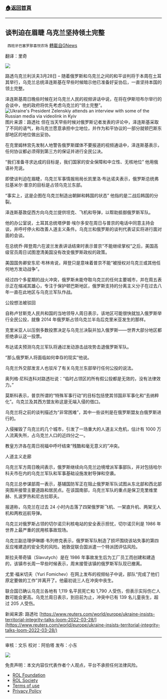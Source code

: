 ###  [:house:返回首頁](https://github.com/ourhimalayas/txt)
---


## 谈判迫在眉睫 乌克兰坚持领土完整
` 西班牙巴塞罗那喜悦农场` [轉載自GNews](https://gnews.org/zh-hans/2251537/)

翻译：里奇

![](https://assets.gnews.org/wp-content/uploads/2022/03/xin_png.001-2-23-edited.jpg)

路透乌克兰利沃夫3月28日 – 随着俄罗斯和乌克兰之间的和平谈判将于本周在土耳其举行，乌克兰总统泽连斯基在早些时候暗示他已准备好妥协后，一直坚持本国的领土完整。

泽连斯基周日晚些时候在对乌克兰人民的视频讲话中说，在将在伊斯坦布尔举行的会谈中，他的政府将优先考虑乌克兰的“领土完整”。
![Ukraine's President Zelenskiy attends an interview with some of the Russian media via videolink in Kyiv](https://cloudfront-us-east-2.images.arcpublishing.com/reuters/HHYHR3APURJRDGTZQEIWNKRZLQ.jpg)图片来源：路透社
但在当天早些时候对俄罗斯记者发表的评论中，泽连斯基采取了不同的语气，称乌克兰愿意承担中立地位，并作为和平协议的一部分就顿巴斯东部地区的地位做出妥协。

在克里姆林宫先发制人地警告俄罗斯媒体不要报道的视频通话中，泽连斯基表示，任何协议都必须得到第三方的保证并进行全民公决。

“我们准备寻求达成的目标是，我们国家的安全保障和中立性、无核地位” 他用俄语补充说。

即使谈判迫在眉睫，乌克兰军事情报局局长凯里洛·布达诺夫表示，俄罗斯总统弗拉基米尔·普京的目标是占领乌克兰东部。

“事实上，这是企图在乌克兰制造出朝鲜和韩国的状态” 他指的是二战后韩国的分裂。

泽连斯基敦促西方向乌克兰提供坦克、飞机和导弹，以帮助抵御俄罗斯军队。

他的办公室说，土耳其总统塔伊普·埃尔多安在周日与普京的电话中同意主持会谈，并呼吁停火和改善人道主义条件。乌克兰和俄罗斯的谈判代表证实将进行面对面的会谈。

在总统乔·拜登周六在波兰发表讲话结束时表示普京“不能继续掌权”之后，美国高级官员周日试图澄清美国没有改变俄罗斯政权的政策。

美国国务卿安东尼·布林肯说，拜登只是意味着普京不能“被授权对乌克兰或其他任何地方发动战争”。

经过四个多星期的战火冲突，俄罗斯未能夺取乌克兰的任何主要城市，并在周五表示正在缩减其雄心，专注于保护顿巴斯地区，俄罗斯支持的分离主义分子在过去八年一直在此地区与乌克兰军队作战。

公投想法被驳回

自称卢甘斯克人民共和国的当地领导人周日表示，该地区可能很快就加入俄罗斯举行全民公投，就像 2014 年俄罗斯占领乌克兰半岛后克里米亚发生的那样。

克里米亚人以压倒多数投票决定与乌克兰决裂并加入俄罗斯——世界大部分地区都拒绝承认这一投票。

布达诺夫预测乌克兰军队将通过发动游击战攻势击退俄罗斯军队。

“那么俄罗斯人将面临如何幸存的现实”他说。

乌克兰外交部发言人也驳斥了有关乌克兰东部举行任何公投的说法。

奥列格·尼科连科对路透社说：“临时占领区的所有假公投都是无效的，没有法律效力。”

莫斯科表示，普京所谓的“特殊军事行动”的目标包括使其邻国非军事化和“去纳粹化”。乌克兰及其西方盟友称这是无端入侵的借口。

乌克兰将之前的谈判描述为“非常困难”，其中一些谈判是在俄罗斯盟友白俄罗斯进行的。

入侵摧毁了乌克兰的几个城市，引发了一场重大的人道主义危机，估计有 1000 万人流离失所，占乌克兰人口的近四分之一。

教皇方济各在周日祝福中呼吁结束“残酷和毫无意义的”冲突。

人道主义走廊

乌克兰军方周日晚间表示，俄罗斯继续向乌克兰边境增派军事部队，并对包括哈尔科夫市在内的乌克兰军队和军事基础设施发射导弹和空袭。

乌克兰总参谋部周一表示，基辅国防军正在阻止俄罗斯军队试图从东北部和西北部突围并接管主要道路和居民点。在该国南部，乌克兰军队的重点是保卫克里维里赫、扎波罗热和尼古拉耶夫。

报道称，乌克兰在过去 24 小时内击落了四架俄罗斯飞机、一架直升机、两架无人机和两枚巡航导弹。

乌克兰对俄罗斯占领的切尔诺贝利核电站的安全表示担忧，切尔诺贝利是 1986 年世界上最严重的民用核事故现场。

乌克兰副总理伊琳娜·韦列修克表示，俄罗斯军队制造了损坏围绕该站失事的第四反应堆建造的安全壳的风险。她敦促联合国派遣一个特派团评估风险。

斯拉夫蒂奇镇（Slavutych）是在 1986 年事故发生后为工厂员工而创建和建造的，该镇市长周一早些时候表示，周末接管该镇的俄罗斯军队现已撤离。

尤里·福米切夫（Yuri Fomichev）在网上发布的视频帖子中说，部队“完成了他们原定要做的工作”并离开了。他最初说三人在冲突中丧生。

联合国已确认乌克兰各地有 1,119 名平民死亡和 1,790 人受伤，但表示实际伤亡人数可能会更高。乌克兰周日表示，到目前为止，冲突中已有 139 名儿童丧生，超过 205 人受伤。

新闻来源: 路透社
[https://www.reuters.com/world/europe/ukraine-insists-territorial-integrity-talks-loom-2022-03-28/](https://www.reuters.com/world/europe/ukraine-insists-territorial-integrity-talks-loom-2022-03-28/)

* * *

审核：文乐
校对：阿伯塔
发布：小东

![](https://assets.gnews.org/wp-content/uploads/2022/03/西喜-14-19-1.jpeg)

 

免责声明：本文内容仅代表作者个人观点，平台不承担任何法律风险。

- [ROL Foundation](https://rolfoundation.org/)
- [ROL Society](https://rolsociety.org/)
- [Terms of use](https://gnews.org/terms-of-use-3/)
- [Privacy Policy](https://gnews.org/privacy-policy/)
